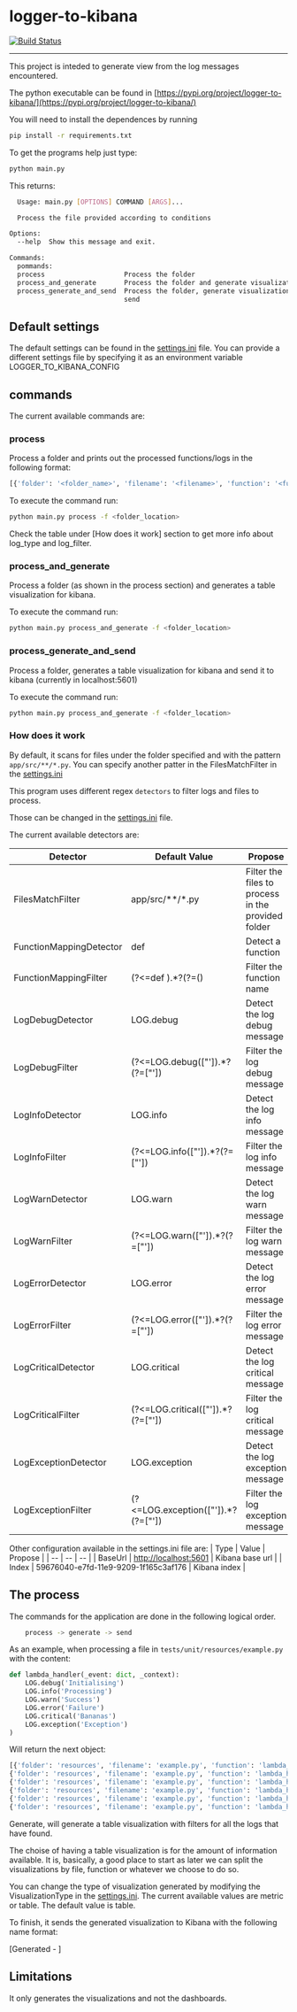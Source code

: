 # logger-to-kibana

[![Build Status](https://dev.azure.com/ismaelmartinez0550/logger-to-kibana/_apis/build/status/IsmaelMartinez.logger-to-kibana?branchName=master)](https://dev.azure.com/ismaelmartinez0550/logger-to-kibana/_build/latest?definitionId=5&branchName=master)

---

This project is inteded to generate view from the log messages encountered.

The python executable can be found in [https://pypi.org/project/logger-to-kibana/](https://pypi.org/project/logger-to-kibana/)

You will need to install the dependences by running

```bash
pip install -r requirements.txt
```

To get the programs help just type:

```bash
python main.py
```

This returns:

```bash
  Usage: main.py [OPTIONS] COMMAND [ARGS]...

  Process the file provided according to conditions

Options:
  --help  Show this message and exit.

Commands:
  pommands:
  process                    Process the folder
  process_and_generate       Process the folder and generate visualization
  process_generate_and_send  Process the folder, generate visualization and
                             send
```

## Default settings

The default settings can be found in the [settings.ini](settings.ini) file. You can provide a different settings
file by specifying it as an environment variable LOGGER_TO_KIBANA_CONFIG

## commands

The current available commands are:

### process

Process a folder and prints out the processed functions/logs in the following format:

```bash
[{'folder': '<folder_name>', 'filename': '<filename>', 'function': '<function_name>', 'type': '<log_type>', 'query': 'message: "<log_filter>"', 'label': '<log_type>: <log_filter>'}]
```

To execute the command run:

```bash
python main.py process -f <folder_location>
```

Check the table under [How does it work] section to get more info about log_type and log_filter.

### process_and_generate

Process a folder (as shown in the process section) and generates a table visualization for kibana.

To execute the command run:

```bash
python main.py process_and_generate -f <folder_location>
```

### process_generate_and_send

Process a folder, generates a table visualization for kibana and send it to kibana (currently in localhost:5601)

To execute the command run:

```bash
python main.py process_and_generate -f <folder_location>
```

### How does it work

By default, it scans for files under the folder specified and with the  pattern `app/src/**/*.py`. You can specify another patter in the FilesMatchFilter in the [settings.ini](settings.ini)

This program uses different regex `detectors` to filter logs and files to process.

Those can be changed in the [settings.ini](settings.ini) file.

The current available detectors are:

| Detector | Default Value | Propose |
|---|---|---|
| FilesMatchFilter | app/src/**/*.py | Filter the files to process in the provided folder |
| FunctionMappingDetector | def | Detect a function |
| FunctionMappingFilter | (?<=def ).*?(?=\() | Filter the function name |
| LogDebugDetector | LOG.debug | Detect the log debug message |
| LogDebugFilter | (?<=LOG.debug\(["\']).*?(?=["\']) | Filter the log debug message |
| LogInfoDetector | LOG.info | Detect the log info message |
| LogInfoFilter | (?<=LOG.info\(["\']).*?(?=["\']) | Filter the log info message |
| LogWarnDetector | LOG.warn | Detect the log warn message |
| LogWarnFilter | (?<=LOG.warn\(["\']).*?(?=["\']) | Filter the log warn message |
| LogErrorDetector | LOG.error | Detect the log error message |
| LogErrorFilter | (?<=LOG.error\(["\']).*?(?=["\']) | Filter the log error message |
| LogCriticalDetector | LOG.critical | Detect the log critical message |
| LogCriticalFilter | (?<=LOG.critical\(["\']).*?(?=["\']) | Filter the log critical message |
| LogExceptionDetector | LOG.exception | Detect the log exception message |
| LogExceptionFilter | (?<=LOG.exception\(["\']).*?(?=["\']) | Filter the log exception message |

Other configuration available in the settings.ini file are:
| Type | Value | Propose |
| -- | -- | -- |
| BaseUrl | [http://localhost:5601](http://localhost:5601) | Kibana base url |
| Index | 59676040-e7fd-11e9-9209-1f165c3af176 | Kibana index |

## The process

The commands for the application are done in the following logical order.

```bash
    process -> generate -> send
```

As an example, when processing a file in `tests/unit/resources/example.py` with the content:

```python
def lambda_handler(_event: dict, _context):
    LOG.debug('Initialising')
    LOG.info('Processing')
    LOG.warn('Success')
    LOG.error('Failure')
    LOG.critical('Bananas')
    LOG.exception('Exception')
)
```

Will return the next object:

```python
[{'folder': 'resources', 'filename': 'example.py', 'function': 'lambda_handler', 'type': 'debug', 'query': 'message: "Initialising"', 'label': 'debug: Initialising'},
{'folder': 'resources', 'filename': 'example.py', 'function': 'lambda_handler','type': 'info', 'query': 'message: "Processing"', 'label': 'info: Processing'},
{'folder': 'resources', 'filename': 'example.py', 'function': 'lambda_handler', 'type': 'warn', 'query': 'message: "Success"', 'label': 'warn: Success'},
{'folder': 'resources', 'filename': 'example.py', 'function': 'lambda_handler', 'type': 'error', 'query': 'message: "Failure"', 'label': 'error: Failure'},
{'folder': 'resources', 'filename': 'example.py', 'function': 'lambda_handler', 'type': 'critical', 'query': 'message: "Bananas"', 'label': 'critical: Bananas'},
{'folder': 'resources', 'filename': 'example.py', 'function': 'lambda_handler', 'type': 'exception', 'query': 'message: "Exception"', 'label': 'exception: Exception'}]
```

Generate, will generate a table visualization with filters for all the logs that have found.

The choise of having a table visualization is for the amount of information available. It is, basically, a good place to start as later we can split the visualizations by file, function or whatever we choose to do so.

You can change the type of visualization generated by modifying the VisualizationType in the [settings.ini](settings.ini). The current available values are metric or table. The default value is table.

To finish, it sends the generated visualization to Kibana with the following name format:

[Generated - <folder> <filename> <function> ]

## Limitations

It only generates the visualizations and not the dashboards.
